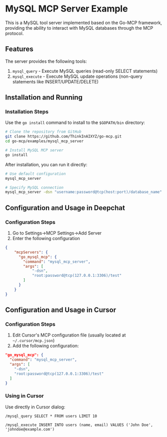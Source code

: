 # MySQL MCP Server Example

This is a MySQL tool server implemented based on the Go-MCP framework, providing the ability to interact with MySQL databases through the MCP protocol.

## Features

The server provides the following tools:

1. `mysql_query` - Execute MySQL queries (read-only SELECT statements)
2. `mysql_execute` - Execute MySQL update operations (non-query statements like INSERT/UPDATE/DELETE)

## Installation and Running

### Installation Steps

Use the `go install` command to install to the `$GOPATH/bin` directory:

```bash
# Clone the repository from GitHub
git clone https://github.com/ThinkInAIXYZ/go-mcp.git
cd go-mcp/examples/mysql_mcp_server

# Install MySQL MCP server
go install
```

After installation, you can run it directly:

```bash
# Use default configuration
mysql_mcp_server

# Specify MySQL connection
mysql_mcp_server -dsn "username:password@tcp(host:port)/database_name"
```

## Configuration and Usage in Deepchat
### Configuration Steps
1. Go to Settings->MCP Settings->Add Server
2. Enter the following configuration
```json
{
    "mcpServers": {
      "go_mysql_mcp": {
        "command": "mysql_mcp_server",
        "args": [
            "-dsn",
            "root:password@tcp(127.0.0.1:3306)/test"
        ]
      }
    }
}
```

## Configuration and Usage in Cursor

### Configuration Steps

1. Edit Cursor's MCP configuration file (usually located at `~/.cursor/mcp.json`)
2. Add the following configuration:

```json
"go_mysql_mcp": {
  "command": "mysql_mcp_server",
  "args": [
    "-dsn",
    "root:password@tcp(127.0.0.1:3306)/test"
  ]
}
```

### Using in Cursor

Use directly in Cursor dialog:

```
/mysql_query SELECT * FROM users LIMIT 10
```

```
/mysql_execute INSERT INTO users (name, email) VALUES ('John Doe', 'johndoe@example.com')
```